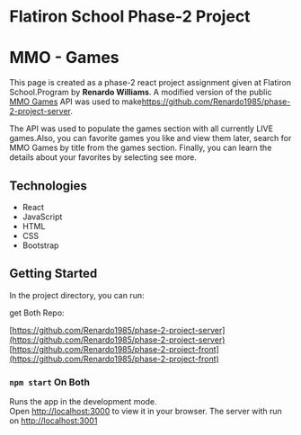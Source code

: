 # Flatiron School Phase-2 Project 
# MMO - Games

<p>This page is created as a phase-2 react project assignment given at Flatiron School.Program by <strong>Renardo Williams</strong>. A modified version of the public <a href="https://www.mmobomb.com/api">MMO Games</a> API was used to make<a href="https://github.com/Renardo1985/phase-2-project-server">https://github.com/Renardo1985/phase-2-project-server</a>.</p>

<p>The API was used to populate the games section with all currently LIVE games.Also, you can favorite games you like and view them later, search for MMO Games by title from the games section. Finally, you can learn the details about your favorites by selecting see more.</p>


## Technologies
<ul>
    <li>React</li>
    <li>JavaScript</li>
    <li>HTML</li>
    <li>CSS</li>   
    <li>Bootstrap</li>
</ul>

## Getting Started

In the project directory, you can run:

get Both Repo:

[https://github.com/Renardo1985/phase-2-project-server](https://github.com/Renardo1985/phase-2-project-server)
[https://github.com/Renardo1985/phase-2-project-front](https://github.com/Renardo1985/phase-2-project-front)

### `npm start` On Both

Runs the app in the development mode.\
Open [http://localhost:3000](http://localhost:3000) to view it in your browser.
The server with run on [http://localhost:3001](http://localhost:3001)